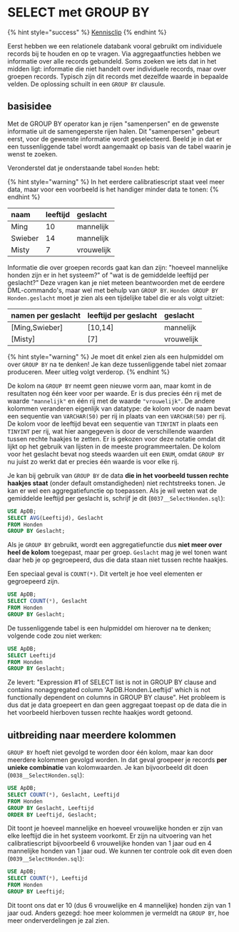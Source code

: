 # SELECT met GROUP BY

{% hint style="success" %}
[Kennisclip](https://youtu.be/KT9GinlTHM0)
{% endhint %}

Eerst hebben we een relationele databank vooral gebruikt om individuele records bij te houden en op te vragen. Via aggregaatfuncties hebben we informatie over alle records gebundeld. Soms zoeken we iets dat in het midden ligt: informatie die niet handelt over individuele records, maar over groepen records. Typisch zijn dit records met dezelfde waarde in bepaalde velden. De oplossing schuilt in een `GROUP BY` clausule.

## basisidee

Met de GROUP BY operator kan je rijen "samenpersen" en de gewenste informatie uit de samengeperste rijen halen. Dit "samenpersen" gebeurt eerst, voor de gewenste informatie wordt geselecteerd. Beeld je in dat er een tussenliggende tabel wordt aangemaakt op basis van de tabel waarin je wenst te zoeken.

Veronderstel dat je onderstaande tabel `Honden` hebt:

{% hint style="warning" %}
In het eerdere calibratiescript staat veel meer data, maar voor een voorbeeld is het handiger minder data te tonen:
{% endhint %}

| naam | leeftijd | geslacht |
| :--- | :--- | :--- |
| Ming | 10 | mannelijk |
| Swieber | 14 | mannelijk |
| Misty | 7 | vrouwelijk |

Informatie die over groepen records gaat kan dan zijn: "hoeveel mannelijke honden zijn er in het systeem?" of "wat is de gemiddelde leeftijd per geslacht?" Deze vragen kan je niet meteen beantwoorden met de eerdere DML-commando's, maar wel met behulp van `GROUP BY`. `Honden GROUP BY Honden.geslacht` moet je zien als een tijdelijke tabel die er als volgt uitziet:

| namen per geslacht | leeftijd per geslacht | geslacht |
| :--- | :--- | :--- |
| \[Ming,Swieber\] | \[10,14\] | mannelijk |
| \[Misty\] | \[7\] | vrouwelijk |

{% hint style="warning" %}
Je moet dit enkel zien als een hulpmiddel om over `GROUP BY` na te denken! Je kan deze tussenliggende tabel niet zomaar produceren. Meer uitleg volgt verderop.
{% endhint %}

De kolom na `GROUP BY` neemt geen nieuwe vorm aan, maar komt in de resultaten nog één keer voor per waarde. Er is dus precies één rij met de waarde `"mannelijk"` en één rij met de waarde `"vrouwelijk"`. De andere kolommen veranderen eigenlijk van datatype: de kolom voor de naam bevat een sequentie van `VARCHAR(50)` per rij in plaats van een `VARCHAR(50)` per rij. De kolom voor de leeftijd bevat een sequentie van `TINYINT` in plaats een `TINYINT` per rij, wat hier aangegeven is door de verschillende waarden tussen rechte haakjes te zetten. Er is gekozen voor deze notatie omdat dit lijkt op het gebruik van lijsten in de meeste programmeertalen. De kolom voor het geslacht bevat nog steeds waarden uit een `ENUM`, omdat `GROUP BY` nu juist zo werkt dat er precies één waarde is voor elke rij.

Je kan bij gebruik van `GROUP BY` de data **die in het voorbeeld tussen rechte haakjes staat** \(onder default omstandigheden\) niet rechtstreeks tonen. Je kan er wel een aggregatiefunctie op toepassen. Als je wil weten wat de gemiddelde leeftijd per geslacht is, schrijf je dit \(`0037__SelectHonden.sql`\):

```sql
USE ApDB;
SELECT AVG(Leeftijd), Geslacht
FROM Honden
GROUP BY Geslacht;
```

Als je `GROUP BY` gebruikt, wordt een aggregatiefunctie dus **niet meer over heel de kolom** toegepast, maar per groep. `Geslacht` mag je wel tonen want daar heb je op gegroepeerd, dus die data staan niet tussen rechte haakjes.

Een speciaal geval is `COUNT(*)`. Dit vertelt je hoe veel elementen er gegroepeerd zijn.

```sql
USE ApDB;
SELECT COUNT(*), Geslacht
FROM Honden
GROUP BY Geslacht;
```

De tussenliggende tabel is een hulpmiddel om hierover na te denken; volgende code zou niet werken:

```sql
USE ApDB;
SELECT Leeftijd
FROM Honden
GROUP BY Geslacht;
```

Ze levert: "Expression \#1 of SELECT list is not in GROUP BY clause and contains nonaggregated column 'ApDB.Honden.Leeftijd' which is not functionally dependent on columns in GROUP BY clause". Het probleem is dus dat je data groepeert en dan geen aggregaat toepast op de data die in het voorbeeld hierboven tussen rechte haakjes wordt getoond.

## uitbreiding naar meerdere kolommen

`GROUP BY` hoeft niet gevolgd te worden door één kolom, maar kan door meerdere kolommen gevolgd worden. In dat geval groepeer je records **per unieke combinatie** van kolomwaarden. Je kan bijvoorbeeld dit doen \(`0038__SelectHonden.sql`\):

```sql
USE ApDB;
SELECT COUNT(*), Geslacht, Leeftijd
FROM Honden
GROUP BY Geslacht, Leeftijd
ORDER BY Leeftijd, Geslacht;
```

Dit toont je hoeveel mannelijke en hoeveel vrouwelijke honden er zijn van elke leeftijd die in het systeem voorkomt. Er zijn na uitvoering van het calibratiescript bijvoorbeeld 6 vrouwelijke honden van 1 jaar oud en 4 mannelijke honden van 1 jaar oud. We kunnen ter controle ook dit even doen \(`0039__SelectHonden.sql`\):

```sql
USE ApDB;
SELECT COUNT(*), Leeftijd
FROM Honden
GROUP BY Leeftijd;
```

Dit toont ons dat er 10 \(dus 6 vrouwelijke en 4 mannelijke\) honden zijn van 1 jaar oud. Anders gezegd: hoe meer kolommen je vermeldt na `GROUP BY`, hoe meer onderverdelingen je zal zien.

